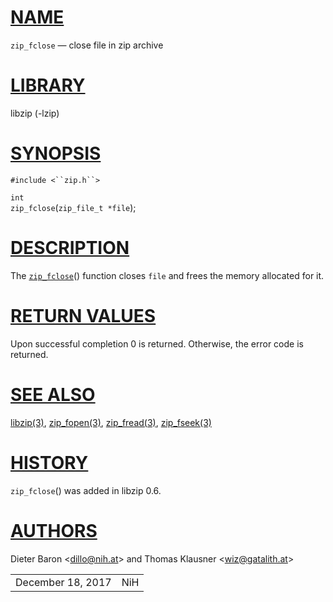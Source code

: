 # [NAME](#NAME)

`zip_fclose` — close file in zip archive

# [LIBRARY](#LIBRARY)

libzip (-lzip)

# [SYNOPSIS](#SYNOPSIS)

`#include <``zip.h``>`

`int`  
`zip_fclose`(`zip_file_t *file`);

# [DESCRIPTION](#DESCRIPTION)

The [`zip_fclose`](#zip_fclose)() function closes `file` and frees the
memory allocated for it.

# [RETURN VALUES](#RETURN_VALUES)

Upon successful completion 0 is returned. Otherwise, the error code is
returned.

# [SEE ALSO](#SEE_ALSO)

[libzip(3)](libzip.md), [zip_fopen(3)](zip_fopen.md),
[zip_fread(3)](zip_fread.md), [zip_fseek(3)](zip_fseek.md)

# [HISTORY](#HISTORY)

`zip_fclose`() was added in libzip 0.6.

# [AUTHORS](#AUTHORS)

Dieter Baron \<[dillo@nih.at](mailto:dillo@nih.at)\> and Thomas Klausner
\<[wiz@gatalith.at](mailto:wiz@gatalith.at)\>

|                   |     |
|-------------------|-----|
| December 18, 2017 | NiH |
